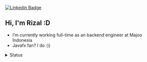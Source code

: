 <!-- [![YouTube Badge](https://img.shields.io/badge/-@rizalmaulanfahmi-c4302b?style=flat-square&labelColor=c4302b&logo=youtube&logoColor=white&link=https://www.youtube.com/channel/UCRDsKL-zDLKxMrOftOsNx4g)](https://www.youtube.com/channel/UCRDsKL-zDLKxMrOftOsNx4g)  -->
[![Linkedin Badge](https://img.shields.io/badge/-rizalmaulana-blue?style=flat-square&logo=Linkedin&logoColor=white&link=https://www.linkedin.com/in/rizal-maulana-fahmi-347ab0157/)](https://www.linkedin.com/in/rizal-maulana-fahmi-347ab0157/)

## Hi, I'm Rizal :D

- I’m currently working full-time as an backend engineer at Majoo Indonesia
- Javafx fan? I do :))

<details>
	<summary>Status</summary>
	<img src="https://github-readme-stats.vercel.app/api/top-langs/?username=rizalmf&hide=TeX&layout=compact">
</details>
